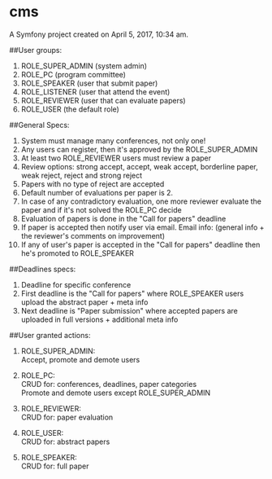 cms
===

A Symfony project created on April 5, 2017, 10:34 am.

##User groups:
1. ROLE_SUPER_ADMIN (system admin)
2. ROLE_PC (program committee)
3. ROLE_SPEAKER (user that submit paper)
4. ROLE_LISTENER (user that attend the event)
5. ROLE_REVIEWER (user that can evaluate papers)
6. ROLE_USER (the default role)

##General Specs:
1. System must manage many conferences, not only one!
2. Any users can register, then it's approved by the ROLE_SUPER_ADMIN
3. At least two ROLE_REVIEWER users must review a paper
4. Review options: strong accept, accept, weak accept, borderline paper, weak reject, reject and strong reject
5. Papers with no type of reject are accepted
6. Default number of evaluations per paper is 2.
7. In case of any contradictory evaluation, one more reviewer evaluate the paper and if it's not solved the ROLE_PC decide
8. Evaluation of papers is done in the "Call for papers" deadline
9. If paper is accepted then notify user via email. Email info: (general info + the reviewer's comments on improvement)
10. If any of user's paper is accepted in the "Call for papers" deadline then he's promoted to ROLE_SPEAKER

##Deadlines specs:
1. Deadline for specific conference
2. First deadline is the "Call for papers" where ROLE_SPEAKER users upload the abstract paper + meta info
3. Next deadline is "Paper submission" where accepted papers are uploaded in full versions + additional meta info

##User granted actions:
1. ROLE_SUPER_ADMIN: \
Accept, promote and demote users

2. ROLE_PC: \
CRUD for: conferences, deadlines, paper categories \
Promote and demote users except ROLE_SUPER_ADMIN

3. ROLE_REVIEWER: \
CRUD for: paper evaluation

4. ROLE_USER: \
CRUD for: abstract papers

5. ROLE_SPEAKER: \
CRUD for: full paper